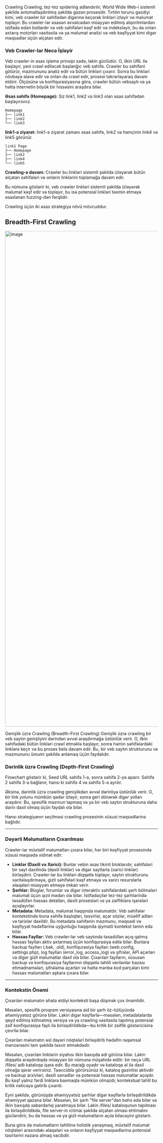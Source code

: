 Crawling
Crawling, tez-tez spidering adlandırılır, World Wide Web-i sistemli şəkildə avtomatlaşdırılmış şəkildə gəzən prosesdir. Tırtılın torunu gəzdiyi kimi, veb crawler bir səhifədən digərinə keçərək linkləri izləyir və məlumat toplayır. Bu crawler-lar əsasən əvvəlcədən müəyyən edilmiş alqoritmlərdən istifadə edən botlardır və veb səhifələri kəşf edir və indeksləyir, bu da onları axtarış motorları vasitəsilə və ya məlumat analizi və veb kəşfiyyat kimi digər məqsədlər üçün əlçatan edir.

### Veb Crawler-lar Necə İşləyir

Veb crawler-in əsas işləmə prinsipi sadə, lakin güclüdür. O, ilkin URL ilə başlayır, yəni crawl ediləcək başlanğıc veb səhifə. Crawler bu səhifəni götürür, məzmununu analiz edir və bütün linkləri çıxarır. Sonra bu linkləri növbəyə əlavə edir və onları da crawl edir, prosesi təkrarlayaraq davam etdirir. Ölçüsünə və konfiqurasiyasına görə, crawler bütün vebsaytı və ya hətta internetin böyük bir hissəsini araşdıra bilər.

**Əsas səhifə (Homepage):** Siz link1, link2 və link3 olan əsas səhifədən başlayırsınız.

```
Homepage
├── link1
├── link2
└── link3
```

**link1-ə ziyarət:** link1-ə ziyarət zamanı əsas səhifə, link2 və həmçinin link4 və link5 görünür.

```
link1 Page
├── Homepage
├── link2
├── link4
└── link5
```

**Crawling-ə davam:** Crawler bu linkləri sistemli şəkildə izləyərək bütün əlçatan səhifələri və onların linklərini toplamağa davam edir.

Bu nümunə göstərir ki, veb crawler linkləri sistemli şəkildə izləyərək məlumat kəşf edir və toplayır, bu isə potensial linkləri təxmin etməyə əsaslanan fuzzing-dən fərqlidir.

Crawling üçün iki əsas strategiya növü mövcuddur.

## Breadth-First Crawling

<img width="2613" height="1632" alt="image" src="https://github.com/user-attachments/assets/a1ca1960-d606-41ad-9ddc-e3975854386f" />

Genişlik üzrə Crawling (Breadth-First Crawling)
Genişlik üzrə crawling bir veb saytın genişliyini dərindən əvvəl araşdırmağa üstünlük verir. O, ilkin səhifədəki bütün linkləri crawl etməklə başlayır, sonra həmin səhifələrdəki linklərə keçir və bu proses belə davam edir. Bu, bir veb saytın strukturunu və məzmununu ümumi şəkildə anlamaq üçün faydalıdır.

### Dərinlik üzrə Crawling (Depth-First Crawling)

Flowchart göstərir ki, Seed URL səhifə 1-ə, sonra səhifə 2-yə aparır. Səhifə 2 səhifə 3-ə bağlanır, hansı ki səhifə 4 və səhifə 5-ə ayrılır.

Əksinə, dərinlik üzrə crawling genişlikdən əvvəl dərinliyə üstünlük verir. O, bir link yolunu mümkün qədər izləyir, sonra geri dönərək digər yolları araşdırır. Bu, spesifik məzmun tapmaq və ya bir veb saytın strukturuna daha dərin daxil olmaq üçün faydalı ola bilər.

Hansı strategiyanın seçilməsi crawling prosesinin xüsusi məqsədlərinə bağlıdır.

---

### Dəyərli Məlumatların Çıxarılması

Crawler-lar müxtəlif məlumatları çıxara bilər, hər biri kəşfiyyat prosesində xüsusi məqsədə xidmət edir:

* **Linklər (Daxili və Xarici):** Bunlar vebin əsas tikinti bloklarıdır, səhifələri bir sayt daxilində (daxili linklər) və digər saytlarla (xarici linklər) birləşdirir. Crawler-lar bu linkləri diqqətlə toplayır, saytın strukturunu xəritələşdirməyə, gizli səhifələri kəşf etməyə və xarici resurslarla əlaqələri müəyyən etməyə imkan verir.
* **Şərhlər:** Bloglar, forumlar və digər interaktiv səhifələrdəki şərh bölmələri məlumat üçün qızıl mədən ola bilər. İstifadəçilər tez-tez şərhlərində təsadüfən həssas detalları, daxili prosesləri və ya zəifliklərə işarələri açıqlayırlar.
* **Metadata:** Metadata, məlumat haqqında məlumatdır. Veb səhifələr kontekstində buna səhifə başlıqları, təsvirlər, açar sözlər, müəllif adları və tarixlər daxildir. Bu metadata səhifənin məzmunu, məqsədi və kəşfiyyat hədəflərinə uyğunluğu haqqında qiymətli kontekst təmin edə bilər.
* **Həssas Fayllar:** Veb crawler-lar veb saytında təsadüfən açıq qalmış həssas faylları aktiv axtarmaq üçün konfiqurasiya edilə bilər. Bunlara backup faylları (.bak, .old), konfiqurasiya faylları (web.config, settings.php), log faylları (error_log, access_log) və şifrələr, API açarları və digər gizli məlumatlar daxil ola bilər. Çıxarılan faylların, xüsusən backup və konfiqurasiya fayllarının diqqətlə təhlili verilənlər bazası etimadnamələri, şifrələmə açarları və hətta mənbə kod parçaları kimi həssas məlumatları aşkara çıxara bilər.

---

### Kontekstin Önəmi

Çıxarılan məlumatın əhatə etdiyi konteksti başa düşmək çox önəmlidir.

Məsələn, spesifik proqram versiyasına aid bir şərh öz-özlüyündə əhəmiyyətsiz görünə bilər. Lakin digər kəşflərlə—məsələn, metadatalarda qeyd edilmiş köhnəlmiş versiya və ya crawling vasitəsilə tapılmış potensial zəif konfiqurasiya faylı ilə birləşdirildikdə—bu kritik bir zəiflik göstəricisinə çevrilə bilər.

Çıxarılan məlumatın əsl dəyəri nöqtələri birləşdirib hədəfin rəqəmsal mənzərəsini tam şəkildə təsvir etməkdədir.

Məsələn, çıxarılan linklərin siyahısı ilkin baxışda adi görünə bilər. Lakin diqqətlə araşdırdıqda müəyyən bir nümunə müşahidə edilir: bir neçə URL /files/ adlı kataloqa işarə edir. Bu marağı oyadır və kataloqa əl ilə daxil olmağa qərar verirsiniz. Təəccüblə görürsünüz ki, kataloq gəzintisi aktivdir və backup arxivləri, daxili sənədlər və potensial həssas məlumatlar açıqdır. Bu kəşf yalnız fərdi linklərə baxmaqla mümkün olmazdı; kontekstual təhlil bu kritik nəticəyə gətirib çıxardı.

Eyni şəkildə, görünüşdə əhəmiyyətsiz şərhlər digər kəşflərlə birləşdirildikdə əhəmiyyət qazana bilər. Məsələn, bir şərh "file server"dən bəhs edə bilər və ilkin baxışda xəbərdarlıq yaratmaya bilər. Lakin /files/ kataloqunun tapılması ilə birləşdirildikdə, file server-in ictimai şəkildə əlçatan olması ehtimalını gücləndirir, bu da həssas və ya gizli məlumatların açıla biləcəyini göstərir.

Buna görə də məlumatların təhlilinə holistik yanaşmaq, müxtəlif məlumat nöqtələri arasındakı əlaqələri və onların kəşfiyyat məqsədlərinə potensial təsirlərini nəzərə almaq vacibdir.











